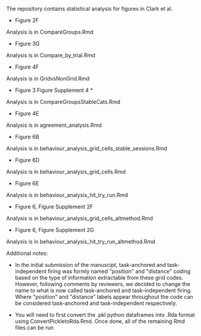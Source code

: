 The repository contains statistical analysis for figures in Clark et al.

* Figure 2F

Analysis is in CompareGroups.Rmd


* Figure 3G

Analysis is in Compare_by_trial.Rmd


* Figure 4F

Analysis is in GridvsNonGrid.Rmd


* Figure 3 Figure Supplement 4 *

Analysis is in CompareGroupsStableCats.Rmd


* Figure 4E

Analysis is in agreement_analysis.Rmd


* Figure 6B

Analysis is in behaviour_analysis_grid_cells_stable_sessions.Rmd


* Figure 6D

Analysis is in behaviour_analysis_grid_cells.Rmd


* Figure 6E

Analysis is in behaviour_analysis_hit_try_run.Rmd


* Figure 6, Figure Supplement 2F

Analysis is in behaviour_analysis_grid_cells_altmethod.Rmd


* Figure 6, Figure Supplement 2G

Analysis is in behaviour_analysis_hit_try_run_altmethod.Rmd


Additional notes:

- In the initial submission of the manuscipt, task-anchored and task-independent firing was formly named "position" and "distance" coding based on the type of information extractable from these grid codes. However, following comments by reviewers, we decided to change the name to what is now called task-anchored and task-independent firing. Where "position" and "distance" labels appear throughout the code can be considered task-anchored and task-independent respectively.

- You will need to first convert the .pkl python dataframes into .Rda format using ConvertPickletoRda.Rmd. Once done, all of the remaining Rmd files can be run
